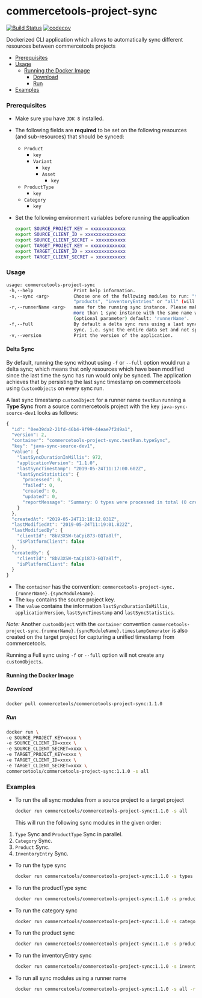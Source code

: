 # commercetools-project-sync
[![Build Status](https://travis-ci.org/commercetools/commercetools-project-sync.svg?branch=master)](https://travis-ci.org/commercetools/commercetools-project-sync)
[![codecov](https://codecov.io/gh/commercetools/commercetools-project-sync/branch/master/graph/badge.svg)](https://codecov.io/gh/commercetools/commercetools-project-sync)

Dockerized CLI application which allows to automatically sync different resources between commercetools projects

<!-- START doctoc generated TOC please keep comment here to allow auto update -->
<!-- DON'T EDIT THIS SECTION, INSTEAD RE-RUN doctoc TO UPDATE -->


- [Prerequisites](#prerequisites)
- [Usage](#usage)
  - [Running the Docker Image](#running-the-docker-image)
    - [Download](#download)
    - [Run](#run)
- [Examples](#examples)

<!-- END doctoc generated TOC please keep comment here to allow auto update -->


### Prerequisites
 
 - Make sure you have `JDK 8` installed.
 - The following fields are **required** to be set on the following resources (and sub-resources) that should be synced:
    - `Product`
        - `key`
        - `Variant`
            - `key`
            - `Asset`
                - `key`
    - `ProductType`
        - `key`
    - `Category`
        - `key`         
 
 - Set the following environment variables before running the application
   ```bash
   export SOURCE_PROJECT_KEY = xxxxxxxxxxxxx
   export SOURCE_CLIENT_ID = xxxxxxxxxxxxxxx
   export SOURCE_CLIENT_SECRET = xxxxxxxxxxx
   export TARGET_PROJECT_KEY = xxxxxxxxxxxxx
   export TARGET_CLIENT_ID = xxxxxxxxxxxxxxx
   export TARGET_CLIENT_SECRET = xxxxxxxxxxx
   ```

### Usage

   ```bash
   usage: commercetools-project-sync
    -h,--help               Print help information.
    -s,--sync <arg>         Choose one of the following modules to run: "types", "productTypes", "categories", 
                            "products", "inventoryEntries" or "all" (will run all the modules).
    -r,--runnerName <arg>   name for the running sync instance. Please make sure the name is unique, otherwise running 
                            more than 1 sync instance with the same name would lead to an unexpected behaviour. 
                            (optional parameter) default: 'runnerName'.
    -f,--full               By default a delta sync runs using a last sync timestamp logic. Use this flag to run a full
                            sync. i.e. sync the entire data set and not specific to a time frame.               
    -v,--version            Print the version of the application.
   ```

#### Delta Sync

By default, running the sync without using `-f` or `--full` option would run a delta sync; which means that only resources
which have been modified since the last time the sync has run would only be synced. The application achieves that by 
persisting the last sync timestamp on commercetools using `CustomObjects` on every sync run. 

A last sync timestamp `customObject` for a runner name `testRun` running a **Type Sync** from a source commercetools project with the key `java-sync-source-dev1` looks as follows:

```javascript
{
  "id": "0ee39da2-21fd-46b4-9f99-44eae7f249a1",
  "version": 2,
  "container": "commercetools-project-sync.testRun.typeSync",
  "key": "java-sync-source-dev1",
  "value": {
    "lastSyncDurationInMillis": 972,
    "applicationVersion": "1.1.0",
    "lastSyncTimestamp": "2019-05-24T11:17:00.602Z",
    "lastSyncStatistics": {
      "processed": 0,
      "failed": 0,
      "created": 0,
      "updated": 0,
      "reportMessage": "Summary: 0 types were processed in total (0 created, 0 updated and 0 failed to sync)."
    }
  },
  "createdAt": "2019-05-24T11:18:12.831Z",
  "lastModifiedAt": "2019-05-24T11:19:01.822Z",
  "lastModifiedBy": {
    "clientId": "8bV3XSW-taCpi873-GQTa8lf",
    "isPlatformClient": false
  },
  "createdBy": {
    "clientId": "8bV3XSW-taCpi873-GQTa8lf",
    "isPlatformClient": false
  }
}
```

- The `container` has the convention: `commercetools-project-sync.{runnerName}.{syncModuleName}`.
- The `key` contains the source project key.
- The `value` contains the information  `lastSyncDurationInMillis`, `applicationVersion`, `lastSyncTimestamp` and `lastSyncStatistics`.

_Note:_ Another `customObject` with the `container` convention `commercetools-project-sync.{runnerName}.{syncModuleName}.timestampGenerator` is also created on the target project for capturing a unified timestamp from commercetools.

Running a Full sync using `-f` or `--full` option will not create any `customObjects`.
 
   

#### Running the Docker Image

##### Download

   ```bash
docker pull commercetools/commercetools-project-sync:1.1.0
   ```
##### Run

```bash
docker run \
-e SOURCE_PROJECT_KEY=xxxx \
-e SOURCE_CLIENT_ID=xxxx \
-e SOURCE_CLIENT_SECRET=xxxx \
-e TARGET_PROJECT_KEY=xxxx \
-e TARGET_CLIENT_ID=xxxx \
-e TARGET_CLIENT_SECRET=xxxx \
commercetools/commercetools-project-sync:1.1.0 -s all
```
  

### Examples   
 - To run the all sync modules from a source project to a target project
   ```bash
   docker run commercetools/commercetools-project-sync:1.1.0 -s all
   ```
   This will run the following sync modules in the given order:
 1. `Type` Sync and `ProductType` Sync in parallel.
 2. `Category` Sync.
 3. `Product` Sync.
 4. `InventoryEntry` Sync.

 - To run the type sync
   ```bash
   docker run commercetools/commercetools-project-sync:1.1.0 -s types
   ```  

 - To run the productType sync
   ```bash
   docker run commercetools/commercetools-project-sync:1.1.0 -s productTypes
   ```  
    
- To run the category sync
   ```bash
   docker run commercetools/commercetools-project-sync:1.1.0 -s categories
   ```  
   
- To run the product sync
   ```bash
   docker run commercetools/commercetools-project-sync:1.1.0 -s products
   ```  
    
- To run the inventoryEntry sync
   ```bash
   docker run commercetools/commercetools-project-sync:1.1.0 -s inventoryEntries
   ```   
       
- To run all sync modules using a runner name
   ```bash
   docker run commercetools/commercetools-project-sync:1.1.0 -s all -r myRunnerName
   ```     
   

